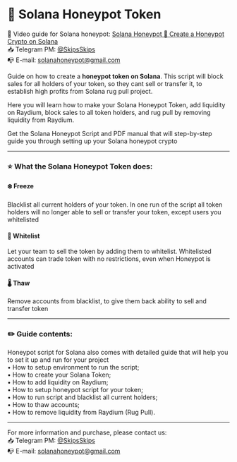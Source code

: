 # 🍯 Solana Honeypot Token

🎥 Video guide for Solana honeypot: [Solana Honeypot 🍯 Create a Honeypot Crypto on Solana](https://youtu.be/z5kteXVL3b4)<br>
📥 Telegram PM: [@SkipsSkips](https://t.me/SkipsSkips)<br>
📭 E-mail: solanahoneypot@gmail.com<br>


Guide on how to create a __honeypot token on Solana__. This script will block sales for all holders of your token, so they cant sell or transfer it, to establish high profits from Solana rug pull project.

Here you will learn how to make your Solana Honeypot Token, add liquidity on Raydium, block sales to all token holders, and rug pull by removing liquidity from Raydium.

Get the Solana Honeypot Script and PDF manual that will step-by-step guide you through setting up your Solana honeypot crypto

---

### ⭐️ What the Solana Honeypot Token does:

#### ❄️ Freeze
Blacklist all current holders of your token. In one run of the script all token holders will no longer able to sell or transfer your token, except users you whitelisted

#### 📄 Whitelist
Let your team to sell the token by adding them to whitelist. Whitelisted accounts can trade token with no restrictions, even when Honeypot is activated

#### 🌡 Thaw
Remove accounts from blacklist, to give them back ability to sell and transfer token

---

### ✏️ Guide contents:
Honeypot script for Solana also comes with detailed guide that will help you to set it up and run for your project<br>
• How to setup environment to run the script;<br>
• How to create your Solana Token;<br>
• How to add liquidity on Raydium;<br>
• How to setup honeypot script for your token;<br>
• How to run script and blacklist all current holders;<br>
• How to thaw accounts;<br>
• How to remove liquidity from Raydium (Rug Pull).

---

For more information and purchase, please contact us:<br>
📥 Telegram PM: [@SkipsSkips](https://t.me/SkipsSkips)<br>
📭 E-mail: solanahoneypot@gmail.com<br>
